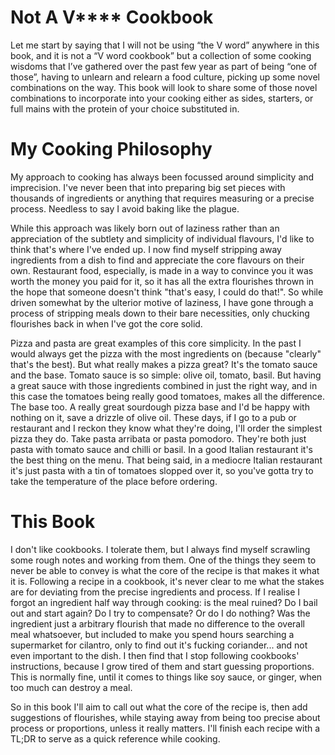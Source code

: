 # Not A V\*\*\*\* Cookbook

Let me start by saying that I will not be using “the V word” anywhere in this
book, and it is not a “V word cookbook” but a collection of some cooking
wisdoms that I’ve gathered over the past few year as part of being “one of
those”, having to unlearn and relearn a food culture, picking up some novel
combinations on the way.  This book will look to share some of those novel
combinations to incorporate into your cooking either as sides, starters, or
full mains with the protein of your choice substituted in.

# My Cooking Philosophy

My approach to cooking has always been focussed around simplicity and
imprecision.  I've never been that into preparing big set pieces with thousands
of ingredients or anything that requires measuring or a precise process.
Needless to say I avoid baking like the plague.

While this approach was likely born out of laziness rather than an appreciation
of the subtlety and simplicity of individual flavours, I'd like to think that's
where I've ended up. I now find myself stripping away ingredients from a dish
to find and appreciate the core flavours on their own.  Restaurant food,
especially, is made in a way to convince you it was worth the money you paid
for it, so it has all the extra flourishes thrown in the hope that someone
doesn't think "that's easy, I could do that!".  So while driven somewhat by the
ulterior motive of laziness, I have gone through a process of stripping meals
down to their bare necessities, only chucking flourishes back in when I've
got the core solid.

Pizza and pasta are great examples of this core simplicity.  In the past I
would always get the pizza with the most ingredients on (because "clearly"
that's the best). But what really makes a pizza great?  It's the tomato sauce
and the base.  Tomato sauce is so simple: olive oil, tomato, basil.  But having
a great sauce with those ingredients combined in just the right way, and in
this case the tomatoes being really good tomatoes, makes all the difference.
The base too.  A really great sourdough pizza base and I'd be happy with
nothing on it, save a drizzle of olive oil.  These days, if I go to a pub or
restaurant and I reckon they know what they're doing, I'll order the simplest
pizza they do. Take pasta arribata or pasta pomodoro.  They're both just pasta
with tomato sauce and chilli or basil. In a good Italian restaurant it's the
best thing on the menu.  That being said, in a mediocre Italian restaurant it's
just pasta with a tin of tomatoes slopped over it, so you've gotta try to take
the temperature of the place before ordering.

# This Book

I don't like cookbooks.  I tolerate them, but I always find myself scrawling
some rough notes and working from them.  One of the things they seem to never
be able to convey is what the core of the recipe is that makes it what it is.
Following a recipe in a cookbook, it's never clear to me what the stakes are
for deviating from the precise ingredients and process.  If I realise I forgot
an ingredient half way through cooking: is the meal ruined? Do I bail out and
start again?  Do I try to compensate? Or do I do nothing?  Was the ingredient
just a arbitrary flourish that made no difference to the overall meal
whatsoever, but included to make you spend hours searching a supermarket for
cilantro, only to find out it's fucking coriander... and not even important to
the dish. I then find that I stop following cookbooks' instructions, because
I grow tired of them and start guessing proportions.  This is normally
fine, until it comes to things like soy sauce, or ginger, when too much can destroy
a meal.

So in this book I'll aim to call out what the core of the recipe is, then add
suggestions of flourishes, while staying away from being too precise about
process or proportions, unless it really matters.  I'll finish each recipe with
a TL;DR to serve as a quick reference while cooking.
